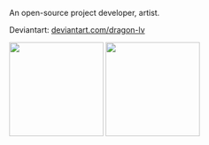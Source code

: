 An open-source project developer, artist.

Deviantart: [deviantart.com/dragon-lv](https://www.deviantart.com/dragon-lv)

<p float="left">
  <img height="170em" align="center" src="https://github-readme-stats.vercel.app/api?username=Dragon-0609&show_icons=true&theme=radical&count_private=true" />
  <img height="170em" align="center" src="https://github-readme-stats.vercel.app/api/top-langs/?username=Dragon-0609&layout=compact&show_icons=true&theme=radical&langs_count=8" />
</p>

